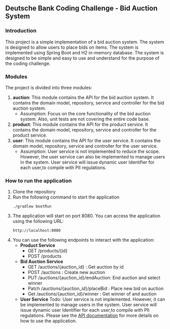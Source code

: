 ## Deutsche Bank Coding Challenge - Bid Auction System 
### Introduction
This project is a simple implementation of a bid auction system. The system is designed to  allow users to place bids on items. The system is implemented using Spring Boot and H2 in-memory database. The system is designed to be simple and easy to use and understand for the purpose of the coding challenge.

### Modules 
The project is divided into three modules:
1. **auction**: This module contains the API for the bid auction system. It contains the domain model, repository, service and controller for the bid auction system.
    - Assumption: Focus on the core functionality of the bid auction system. Also, unit tests are not covering the entire code base.
2. **product**: This module contains the API for the product service. It contains the domain model, repository, service and controller for the product service.
3. **user**: This module contains the API for the user service. It contains the domain model, repository, service and controller for the user service.
    - Assumption: User service is not implemented to reduce the scope. However, the user service can also be implemented to manage users in the system. User service will issue dynamic user Identifier for each user,to compile with PII regulations.

### How to run the application 
1. Clone the repository
2. Run the following command to start the application
    ```
    ./gradlew bootRun
    ```
3. The application will start on port 8080. You can access the application using the following URL:
    ```
    http://localhost:8080
    ```
4. You can use the following endpoints to interact with the application:
    - **Product Service**
        - GET /products/{id}
        - POST /products
    - **Bid Auction Service**
        - GET /auctions/{auction_id} : Get auction by id
        - POST /auctions : Create new auction
        - PUT /auctions/{auction_id}/endAuction: End auction and select winner
        - Patch /auctions/{auction_id}/placeBid : Place new bid on auction 
        - Get /auctions/{auction_id}/winner : Get winner of and auction
    - **User Service**
        Todo: User service is not implemented. However, it can be implemented to manage users in the system. User service will issue dynamic user Identifier for each user,to compile with PII regulations.
    Please see the [API documentation](docs/bidding-api.yaml) for more details on how to use the application.